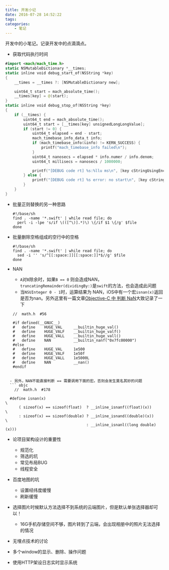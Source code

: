 ```yaml
---
title: 开发小记
date: 2016-07-28 14:52:22
tags: 
categories:
    - 笔记
---
```



开发中的小笔记。记录开发中的点滴滴点。

<!--more-->

- 获取代码执行时间
```swift
#import <mach/mach_time.h>
static NSMutableDictionary *__times;
static inline void debug_start_of(NSString *key)
{
    __times = __times ?: [NSMutableDictionary new];

    uint64_t start = mach_absolute_time();
    __times[key] = @(start);
}
static inline void debug_stop_of(NSString *key)
{
    if (__times) {
        uint64_t end = mach_absolute_time();
        uint64_t start = [__times[key] unsignedLongLongValue];
        if (start != 0) {
            uint64_t elapsed = end - start;
            mach_timebase_info_data_t info;
            if (mach_timebase_info(&info) != KERN_SUCCESS) {
                printf("mach_timebase_info failed\n");
            }
            uint64_t nanosecs = elapsed * info.numer / info.denom;
            uint64_t millisecs = nanosecs / 1000000;

            printf("[DEBUG code rt] %s:%llu ms\n", [key cStringUsingEncoding:NSUTF8StringEncoding], millisecs);
        } else {
            printf("[DEBUG code rt] %s error: no start\n", [key cStringUsingEncoding:NSUTF8StringEncoding]);
        }
    }
}
```

- 批量正则替换的另一种思路
  ```
  #!/base/sh
  find . -name '*.swift' | while read file; do
    perl -i -lpe 's/if \(([^\)].*)\) \{/if $1 \{/g' $file
  done
  ```

- 批量删除空格组成的空行中的空格
  ```
  #!/base/sh
  find . -name '*.swift' | while read file; do
    sed -i '' 's/^[[:space:]][[:space:]]*$//g' $file
  done
  ```

- NAN
  - `A`对`B`除余时，如果`B == 0` 则会造成NAN，`truncatingRemainder(dividingBy:)`是`swift`的方法，也会造成此问题
  - 当`NSUInteger 0 - 1`时，运算结果为 NAN，iOS中有一个宏`isnan(x)`返回是否为nan。另外这里有一篇文章[Objective-C 中 判断 NaN](http://blog.csdn.net/toss156/article/details/7101885)大致记录了一下
  ```objc
  //  math.h  #56

  #if defined(__GNUC__)
  #   define    HUGE_VAL     __builtin_huge_val()
  #   define    HUGE_VALF    __builtin_huge_valf()
  #   define    HUGE_VALL    __builtin_huge_vall()
  #   define    NAN          __builtin_nanf("0x7fc00000")
  #else
  #   define    HUGE_VAL     1e500
  #   define    HUGE_VALF    1e50f
  #   define    HUGE_VALL    1e5000L
  #   define    NAN          __nan()
  #endif

```
  
  - 另外，NAN不能直接判断 == 需要调用下面的宏。否则会发生莫名其妙的问题
  ``` objc
    //  math.h  #178

  #define isnan(x)                                                         \
      ( sizeof(x) == sizeof(float)  ? __inline_isnanf((float)(x))          \
      : sizeof(x) == sizeof(double) ? __inline_isnand((double)(x))         \
                                    : __inline_isnanl((long double)(x)))
```

- 论项目架构设计的重要性 
  - 规范化
  - 筛选的坑 
  - 常见布局BUG 
  - 线程安全
  
- 百度地图的坑
  - 设置经纬度缓慢
  - 刷新缓慢

- 选择图片时候默认方法选择不到系统的云端图片，但是默认单张选择器却可以！
  - 16G手机存储空间不够，图片转到了云端，会出现相册中的照片无法选择的情况
  
- 无埋点技术的讨论

- 多个window的显示、删除、操作问题

- 使用HTTP架设日志实时显示系统